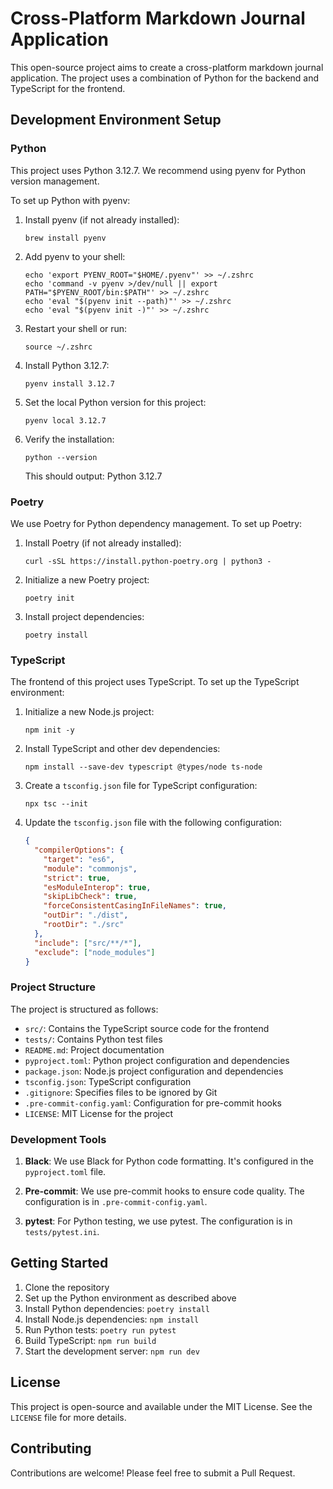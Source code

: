 # Cross-Platform Markdown Journal Application

This open-source project aims to create a cross-platform markdown journal application. The project uses a combination of Python for the backend and TypeScript for the frontend.

## Development Environment Setup

### Python

This project uses Python 3.12.7. We recommend using pyenv for Python version management.

To set up Python with pyenv:

1. Install pyenv (if not already installed):
   ```
   brew install pyenv
   ```

2. Add pyenv to your shell:
   ```
   echo 'export PYENV_ROOT="$HOME/.pyenv"' >> ~/.zshrc
   echo 'command -v pyenv >/dev/null || export PATH="$PYENV_ROOT/bin:$PATH"' >> ~/.zshrc
   echo 'eval "$(pyenv init --path)"' >> ~/.zshrc
   echo 'eval "$(pyenv init -)"' >> ~/.zshrc
   ```

3. Restart your shell or run:
   ```
   source ~/.zshrc
   ```

4. Install Python 3.12.7:
   ```
   pyenv install 3.12.7
   ```

5. Set the local Python version for this project:
   ```
   pyenv local 3.12.7
   ```

6. Verify the installation:
   ```
   python --version
   ```

   This should output: Python 3.12.7

### Poetry

We use Poetry for Python dependency management. To set up Poetry:

1. Install Poetry (if not already installed):
   ```
   curl -sSL https://install.python-poetry.org | python3 -
   ```

2. Initialize a new Poetry project:
   ```
   poetry init
   ```

3. Install project dependencies:
   ```
   poetry install
   ```

### TypeScript

The frontend of this project uses TypeScript. To set up the TypeScript environment:

1. Initialize a new Node.js project:
   ```
   npm init -y
   ```

2. Install TypeScript and other dev dependencies:
   ```
   npm install --save-dev typescript @types/node ts-node
   ```

3. Create a `tsconfig.json` file for TypeScript configuration:
   ```
   npx tsc --init
   ```

4. Update the `tsconfig.json` file with the following configuration:

   ```json
   {
     "compilerOptions": {
       "target": "es6",
       "module": "commonjs",
       "strict": true,
       "esModuleInterop": true,
       "skipLibCheck": true,
       "forceConsistentCasingInFileNames": true,
       "outDir": "./dist",
       "rootDir": "./src"
     },
     "include": ["src/**/*"],
     "exclude": ["node_modules"]
   }
   ```

### Project Structure

The project is structured as follows:

- `src/`: Contains the TypeScript source code for the frontend
- `tests/`: Contains Python test files
- `README.md`: Project documentation
- `pyproject.toml`: Python project configuration and dependencies
- `package.json`: Node.js project configuration and dependencies
- `tsconfig.json`: TypeScript configuration
- `.gitignore`: Specifies files to be ignored by Git
- `.pre-commit-config.yaml`: Configuration for pre-commit hooks
- `LICENSE`: MIT License for the project

### Development Tools

1. **Black**: We use Black for Python code formatting. It's configured in the `pyproject.toml` file.

2. **Pre-commit**: We use pre-commit hooks to ensure code quality. The configuration is in `.pre-commit-config.yaml`.

3. **pytest**: For Python testing, we use pytest. The configuration is in `tests/pytest.ini`.

## Getting Started

1. Clone the repository
2. Set up the Python environment as described above
3. Install Python dependencies: `poetry install`
4. Install Node.js dependencies: `npm install`
5. Run Python tests: `poetry run pytest`
6. Build TypeScript: `npm run build`
7. Start the development server: `npm run dev`

## License

This project is open-source and available under the MIT License. See the `LICENSE` file for more details.

## Contributing

Contributions are welcome! Please feel free to submit a Pull Request.